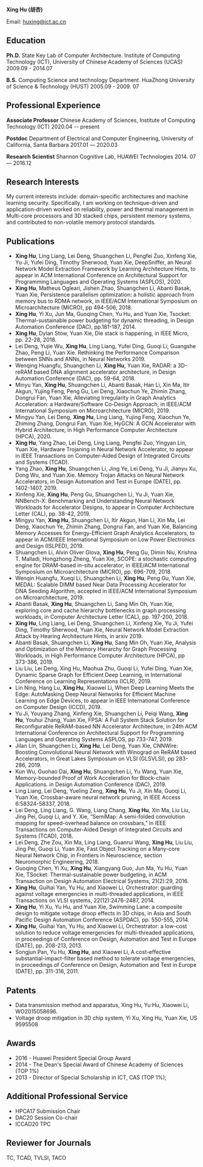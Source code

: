 **Xing Hu (胡杏)**

Email: huxing@ict.ac.cn 



## Education

**Ph.D.**	State Key Lab of Computer Architecture. Institute of Computing Technology (ICT), University of Chinese Academy of Sciences (UCAS)  	2009.09 - 2014.07 

**B.S.**  	Computing Science and technology Department. HuaZhong University of Science & Technology (HUST)  	2005.09 - 2009. 07 

## Professional Experience

**Associate Professor** Chinese Academy of Sciences, Institute of Computing Technology (ICT)  2020.04 -- present

**Postdoc**				Department of Electrical and Computer Engineering, University of California, Santa Barbara		2017.01 –– 2020.03

**Research Scientist** 	Shannon Cognitive Lab, HUAWEI Technologies	2014. 07 –– 2016.12


## Research Interests

My current interests include:  domain-specific architectures and machine learning security. Specifically, I am working on technique-driven and application-driven worked on reliability, power and thermal management in Multi-core processors and 3D stacked chips, persistent memory systems, and contributed to non-volatile memory protocol standards.

## Publications
* **Xing Hu**, Ling Liang, Lei Deng, Shuangchen Li, Pengfei Zuo, Xinfeng Xie, Yu Ji, Yufei Ding, Timothy Sherwood, Yuan Xie, DeepSniffer, an Neural Network Model Extraction Framework by Learning Architecture Hints, to appear in ACM International Conference on Architectural Support for Programming Languages and Operating Systems (ASPLOS), 2020. 
* **Xing Hu**, Matheus Ogleari, Jishen Zhao, Shuangchen Li, Abanti Basak, Yuan Xie, Persistence parallelism optimization: a holistic approach from memory bus to RDMA network, in IEEE/ACM International Symposium on Microarchitecture (MICRO), pp 494-506, 2018.
* **Xing Hu**, Yi Xu, Jun Ma, Guoqing Chen, Yu Hu, and Yuan Xie, Tsocket: Thermal-sustainable power budgeting for dynamic threading, in Design Automation Conference (DAC), pp.181-187, 2014.
* **Xing Hu**, Dylan Stow, Yuan Xie, Die stack is happening, in IEEE Micro, pp. 22-28, 2018.
* Lei Deng, Yujie Wu, **Xing Hu**, Ling Liang, Yufei Ding, Guoqi Li, Guangshe Zhao, Peng Li, Yuan Xie. Rethinking the Performance Comparison between SNNs and ANNs, in Neural Networks 2019.
* Wenqing Huangfu, Shuangchen Li, **Xing Hu**, Yuan Xie, RADAR: a 3D-reRAM based DNA alignment accelerator architecture, in Design Automation Conference (DAC), pp. 59-64, 2018. 
* Minyu Yan, **Xing Hu**, Shuangchen Li, Abanti Basak, Han Li, Xin Ma, Itir Akgun, Yujing Feng, Peng Gu, Lei Deng, Xiaochun Ye, Zhimin Zhang, Dongrui Fan, Yuan Xie, Alleviating Irregularity in Graph Analytics Acceleration: a Hardware/Software Co-Design Approach, in IEEE/ACM International Symposium on Microarchitecture (MICRO), 2019.
* Mingyu Yan, Lei Deng, **Xing Hu**, Ling Liang, Yujing Feng, Xiaochun Ye, Zhiming Zhang, Dongrui Fan, Yuan Xie, HyGCN: A GCN Accelerator with Hybrid Architecture, in High Performance Computer Architecture (HPCA), 2020. 
* **Xing Hu**, Yang Zhao, Lei Deng, Ling Liang, Pengfei Zuo, Yingyan Lin, Yuan Xie, Hardware Trojaning in Neural Network Accelerator, to appear in IEEE Transactions on Computer-Aided Design of Integrated Circuits and Systems (TCAD). 
* Yang Zhao, **Xing Hu**, Shuangchen Li, Jing Ye, Lei Deng, Yu Ji, Jianyu Xu, Dong Wu, and Yuan Xie. Memory Trojan Attacks on Neural Network Accelerators, in Design Automation and Test in Europe (DATE), pp. 1402-1407, 2019.
* Xinfeng Xie, **Xing Hu**, Peng Gu, Shuangchen Li, Yu Ji, Yuan Xie, NNBench-X: Benchmarking and Understanding Neural Network Workloads for Accelerator Designs, to appear in Computer Architecture Letter (CAL), pp. 38-42, 2019. 
* Mingyu Yan, **Xing Hu**, Shuangchen Li, Itir Akgun, Han Li, Xin Ma, Lei Deng, Xiaochun Ye, Zhimin Zhang, Dongrui Fan, and Yuan Xie, Balancing Memory Accesses for Energy-Efficient Graph Analytics Accelerators, to appear in ACM/IEEE International Symposium on Low Power Electronics and Design (ISLPED), 2019.
* Shuangchen Li, Alvin Oliver Glova, **Xing Hu**, Peng Gu, Dimin Niu, Krishna T. Malladi, Hongzhong Zheng, Yuan Xie, SCOPE: a stochastic computing engine for DRAM-based in-situ accelerator, in IEEE/ACM International Symposium on Microarchitecture (MICRO), pp. 696-709, 2018. 
* Wenqin Huangfu, Xueqi Li, Shuangchen Li, **Xing Hu**, Peng Gu, Yuan Xie, MEDAL: Scalable DIMM based Near Data Processing Accelerator for DNA Seeding Algorithm, accepted in IEEE/ACM International Symposium on Microarchitecture, 2019. 
* Abanti Basak, **Xing Hu**, Shuangchen Li, Sang Min Oh, Yuan Xie, exploring core and cache hierarchy bottlenecks in graph processing workloads, in Computer Architecture Letter (CAL), pp. 197-200, 2018. 
* **Xing Hu**, Ling Liang, Lei Deng, Shuangchen Li, Xinfeng Xie, Yu Ji, Yufei Ding, Timothy Sherwood, Yuan Xie, Neural Network Model Extraction Attack by Hearing Architecture Hints, in arxiv 2019.
* Abanti Basak, Shuangchen Li, **Xing Hu**, Sang Min Oh, Yuan Xie, Analysis and Optimization of the Memory Hierarchy for Graph Processing Workloads, in High Performance Computer Architecture (HPCA), pp 373-386, 2019. 
* Liu Liu, Lei Deng, Xing Hu, Maohua Zhu, Guoqi Li, Yufei Ding, Yuan Xie, Dynamic Sparse Graph for Efficient Deep Learning, in International Conference on Learning Representations (ICLR), 2019.  
* Lin Ning, Hang Lu, **Xing Hu**, Xiaowei Li, When Deep Learning Meets the Edge: AutoMasking Deep Neural Networks for Efficient Machine Learning on Edge Devices, to appear in IEEE International Conference on Computer Design (ICCD), 2019.
* Yu Ji, Youyang Zhang, Xinfeng Xie, Shuangchen Li, Peiqi Wang, **Xing Hu**, Youhui Zhang, Yuan Xie, FPSA: A Full System Stack Solution for Reconfigurable ReRAM-based NN Accelerator Architecture, in 24th ACM International Conference on Architectural Support for Programming Languages and Operating Systems ASPLOS, pp 733-747, 2019.
* Jilan Lin, Shuangchen Li, **Xing Hu**, Lei Deng, Yuan Xie, CNNWire: Boosting Convolutional Neural Network with Winograd on ReRAM based Accelerators, in Great Lakes Symposium on VLSI (GLSVLSI), pp 283-286, 2019. 
* Kun Wu, Guohao Dai, **Xing Hu**, Shuangchen Li, Yu Wang, Yuan Xie, Memory-bounded Proof of Work Acceleration for Block-chain Applications. in Design Automation Conference (DAC), 2019. 
* Ling Liang, Lei Deng, Yueling Zeng, **Xing Hu**, Yu Ji, Xin Ma, Guoqi Li, Yuan Xie, Crossbar-aware neural network pruning, in IEEE Access 6:58324-58337, 2018. 
* Lei Deng, Ling Liang, G. Wang, Liang Chang, **Xing Hu**, Xin Ma, Liu Liu, Jing Pei, Guoqi Li, and Y. Xie, “SemiMap: A semi-folded convolution mapping for speed-overhead balance on crossbars,” in IEEE Transactions on Computer-Aided Design of Integrated Circuits and Systems (TCAD), 2018. 
* Lei Deng, Zhe Zou, Xin Ma, Ling Liang, Guanrui Wang, **Xing Hu**, Liu Liu, Jing Pei, Guoqi Li, Yuan Xie, Fast Object Tracking on a Many-core Neural Network Chip, in Frontiers in Neuroscience, section Neuromorphic Engineering, 2018. 
* Guoqing Chen, Yi Xu, **Xing Hu**, Xiangyang Guo, Jun Ma, Yu Hu, Yuan Xie, TSocket: Thermal-sustainable power budgeting, in ACM Transaction on Design Automation Electrical Systems, 21(2):29, 2016. 
* **Xing Hu**, Guihai Yan, Yu Hu, and Xiaowei Li, Orchestrator: guarding against voltage emergencies in multi-threaded applications, in IEEE Transactions on VLSI systems, 22(12):2476-2487, 2014. 
* **Xing Hu**, Yi Xu, Yu Hu, and Yuan Xie, Swimming Lane: a composite design to mitigate voltage droop effects in 3D chips, in Asia and South Pacific Design Automation Conference (ASPDAC), pp. 550-555, 2014. 
* **Xing Hu**, Guihai Yan, Yu Hu, and Xiaowei Li, Orchestrator: a low-cost solution to reduce voltage emergencies for multi-threaded applications, in proceedings of Conference on Design, Automation and Test in Europe (DATE), pp. 208-213, 2013. 
* Songjun Pan, Yu Hu, **Xing Hu**, and Xiaowei Li, A cost-effective substantial-impact-filter based method to tolerate voltage emergencies, in proceedings of Conference on Design, Automation and Test in Europe (DATE), pp. 311-316, 2011.  
 

## Patents

* Data transmission method and apparatus, Xing Hu, Yu Hu, Xiaowei Li, WO2015058696. 
* Voltage droop mitigation in 3D chip system, Yi Xu, Xing Hu, Yuan Xie, US 9595508 

## Awards

* 2016 - Huawei President Special Group Award
* 2014 - The Dean's Special Award of Chinese Academy of Sciences (TOP 1%) 
* 2013 - Director of Special Scholarship in ICT, CAS (TOP 1%); 

## Additional Professional Service

* HPCA17 Submission Chair 
* DAC20 Session Co-chair
* ICCAD20 TPC

## Reviewer for Journals 

TC, TCAD, TVLSI, TACO
